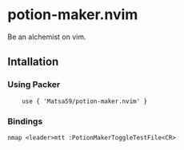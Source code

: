 # potion-maker.nvim

Be an alchemist on vim.

## Intallation

### Using Packer

```
	use { 'Matsa59/potion-maker.nvim' }
```

### Bindings

```vim
nmap <leader>mtt :PotionMakerToggleTestFile<CR>
```
